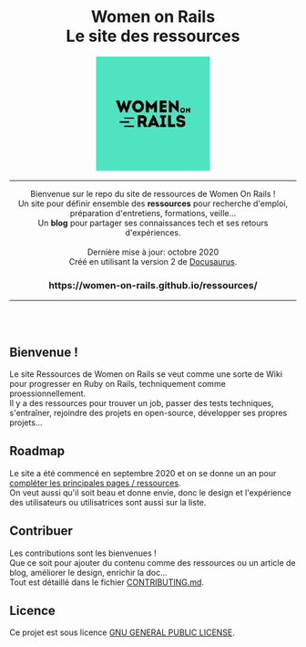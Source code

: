 <div align="center">
  <h1>
    <span>Women on Rails</span><br/>
    <span>Le site des ressources</span>
  </h1>

  <img src="website/static/img/favicon.ico">
  
  ---

  Bienvenue sur le repo du site de ressources de Women On Rails !<br/>
  Un site pour définir ensemble des **ressources** pour recherche d'emploi, préparation d'entretiens, formations, veille...<br>
  Un **blog** pour partager ses connaissances tech et ses retours d'expériences.</br><br/>
  Dernière mise à jour: octobre 2020<br/>
  Créé en utilisant la version 2 de [Docusaurus](https://docusaurus.io/).<br/>
  
  <h3>https://women-on-rails.github.io/ressources/</h3>

  ---
</div><br/><br/>

## Bienvenue !
Le site Ressources de Women on Rails se veut comme une sorte de Wiki pour progresser en Ruby on Rails, techniquement comme proessionnellement.<br/>
Il y a des ressources pour trouver un job, passer des tests techniques, s'entraîner, rejoindre des projets en open-source, développer ses propres projets...<br/>

## Roadmap
Le site a été commencé en septembre 2020 et on se donne un an pour [compléter les principales pages / ressources](https://github.com/women-on-rails/ressources/projects?query=is%3Aopen+sort%3Aname-asc).<br/>
On veut aussi qu'il soit beau et donne envie, donc le design et l'expérience des utilisateurs ou utilisatrices sont aussi sur la liste.

## Contribuer
Les contributions sont les bienvenues !<br/>
Que ce soit pour ajouter du contenu comme des ressources ou un article de blog, améliorer le design, enrichir la doc...<br/>
Tout est détaillé dans le fichier [CONTRIBUTING.md](contributing).

## Licence
Ce projet est sous licence [GNU GENERAL PUBLIC LICENSE](license).
